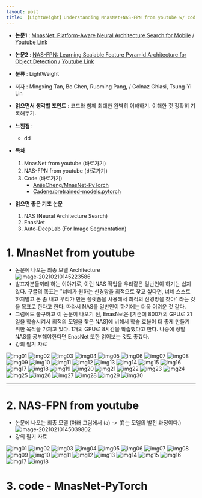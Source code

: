 ```yaml
---
layout: post
title: 【LightWeight】Understanding MnasNet+NAS-FPN from youtube w/ code
---
```


- **논문1** : [MnasNet: Platform-Aware Neural Architecture Search for Mobile](https://arxiv.org/abs/1807.11626) / [Youtube Link](https://www.youtube.com/watch?v=4uDZxefPd-I&t=2340s)
- **논문2** : [NAS-FPN: Learning Scalable Feature Pyramid Architecture for Object Detection](https://arxiv.org/abs/1904.07392) / [Youtube Link](https://www.youtube.com/watch?v=FAAt0jejWOA)
- **분류** : LightWeight
- 저자 : Mingxing Tan, Bo Chen, Ruoming Pang, / Golnaz Ghiasi, Tsung-Yi Lin
- **읽으면서 생각할 포인트** : 코드와 함께 최대한 완벽히 이해하기. 이해한 것 정확히 기록해두기.
- **느낀점**  : 
  - dd
- **목차**
  
  1. MnasNet from youtube (바로가기)
  4. NAS-FPN from youtube (바로가기)
  5. Code  (바로가기)
     - [AnjieCheng/MnasNet-PyTorch](https://github.com/AnjieCheng/MnasNet-PyTorch)
     - [Cadene/pretrained-models.pytorch](https://github.com/Cadene/pretrained-models.pytorch/tree/master/pretrainedmodels/models)
  
- **읽으면 좋은 기초 논문**
  1. NAS (Neural Architecture Search)
  2. EnasNet
  3. Auto-DeepLab (For Image Segmentation)





# 1. MnasNet from youtube

- 논문에 나오는 최종 모델 Architecture    
  ![image-20210210145223586](https://github.com/junha1125/Imgaes_For_GitBlog/blob/master/Typora/image-20210210145223586.png?raw=tru)
- 발표자분들끼리 하는 이야기로, 이런 NAS 작업을 우리같은 일반인이 하기는 쉽지 않다. 구글의 목표는 "너네가 원하는 신경망을 최적으로 찾고 싶다면, 너네 스스로 하지말고 돈 좀 내고 우리가 만든 플랫폼을 사용해서 최적의 신경망을 찾아" 라는 것을 목표로 한다고 한다. 따라서 NAS를 일반인이 하기에는 더욱 어려운 것 같다. 
- 그럼에도 불구하고 이 논문이 나오기 전, EnasNet은 \[기존에 800개의 GPU로 21일을 학습시켜서 최적의 모델을 찾은 NAS\]에 비해서 학습 효율이 더 좋게 만들기 위한 목적을 가지고 있다. 1개의 GPU로 8시간을 학습했다고 한다. 나중에 정말 NAS를 공부해야한다면 EnasNet 또한 읽어보는 것도 좋겠다.
- 강의 필기 자료

![img01](https://github.com/junha1125/Imgaes_For_GitBlog/blob/master/2021-1/mnasnetyoutube/mnasnetyoutube-01.png?raw=true)
![img02](https://github.com/junha1125/Imgaes_For_GitBlog/blob/master/2021-1/mnasnetyoutube/mnasnetyoutube-02.png?raw=true)
![img03](https://github.com/junha1125/Imgaes_For_GitBlog/blob/master/2021-1/mnasnetyoutube/mnasnetyoutube-03.png?raw=true)
![img04](https://github.com/junha1125/Imgaes_For_GitBlog/blob/master/2021-1/mnasnetyoutube/mnasnetyoutube-04.png?raw=true)
![img05](https://github.com/junha1125/Imgaes_For_GitBlog/blob/master/2021-1/mnasnetyoutube/mnasnetyoutube-05.png?raw=true)
![img06](https://github.com/junha1125/Imgaes_For_GitBlog/blob/master/2021-1/mnasnetyoutube/mnasnetyoutube-06.png?raw=true)
![img07](https://github.com/junha1125/Imgaes_For_GitBlog/blob/master/2021-1/mnasnetyoutube/mnasnetyoutube-07.png?raw=true)
![img08](https://github.com/junha1125/Imgaes_For_GitBlog/blob/master/2021-1/mnasnetyoutube/mnasnetyoutube-08.png?raw=true)
![img09](https://github.com/junha1125/Imgaes_For_GitBlog/blob/master/2021-1/mnasnetyoutube/mnasnetyoutube-09.png?raw=true)
![img10](https://github.com/junha1125/Imgaes_For_GitBlog/blob/master/2021-1/mnasnetyoutube/mnasnetyoutube-10.png?raw=true)
![img11](https://github.com/junha1125/Imgaes_For_GitBlog/blob/master/2021-1/mnasnetyoutube/mnasnetyoutube-11.png?raw=true)
![img12](https://github.com/junha1125/Imgaes_For_GitBlog/blob/master/2021-1/mnasnetyoutube/mnasnetyoutube-12.png?raw=true)
![img13](https://github.com/junha1125/Imgaes_For_GitBlog/blob/master/2021-1/mnasnetyoutube/mnasnetyoutube-13.png?raw=true)
![img14](https://github.com/junha1125/Imgaes_For_GitBlog/blob/master/2021-1/mnasnetyoutube/mnasnetyoutube-14.png?raw=true)
![img15](https://github.com/junha1125/Imgaes_For_GitBlog/blob/master/2021-1/mnasnetyoutube/mnasnetyoutube-15.png?raw=true)
![img16](https://github.com/junha1125/Imgaes_For_GitBlog/blob/master/2021-1/mnasnetyoutube/mnasnetyoutube-16.png?raw=true)
![img17](https://github.com/junha1125/Imgaes_For_GitBlog/blob/master/2021-1/mnasnetyoutube/mnasnetyoutube-17.png?raw=true)
![img18](https://github.com/junha1125/Imgaes_For_GitBlog/blob/master/2021-1/mnasnetyoutube/mnasnetyoutube-18.png?raw=true)
![img19](https://github.com/junha1125/Imgaes_For_GitBlog/blob/master/2021-1/mnasnetyoutube/mnasnetyoutube-19.png?raw=true)
![img20](https://github.com/junha1125/Imgaes_For_GitBlog/blob/master/2021-1/mnasnetyoutube/mnasnetyoutube-20.png?raw=true)
![img21](https://github.com/junha1125/Imgaes_For_GitBlog/blob/master/2021-1/mnasnetyoutube/mnasnetyoutube-21.png?raw=true)
![img22](https://github.com/junha1125/Imgaes_For_GitBlog/blob/master/2021-1/mnasnetyoutube/mnasnetyoutube-22.png?raw=true)
![img23](https://github.com/junha1125/Imgaes_For_GitBlog/blob/master/2021-1/mnasnetyoutube/mnasnetyoutube-23.png?raw=true)
![img24](https://github.com/junha1125/Imgaes_For_GitBlog/blob/master/2021-1/mnasnetyoutube/mnasnetyoutube-24.png?raw=true)
![img25](https://github.com/junha1125/Imgaes_For_GitBlog/blob/master/2021-1/mnasnetyoutube/mnasnetyoutube-25.png?raw=true)
![img26](https://github.com/junha1125/Imgaes_For_GitBlog/blob/master/2021-1/mnasnetyoutube/mnasnetyoutube-26.png?raw=true)
![img27](https://github.com/junha1125/Imgaes_For_GitBlog/blob/master/2021-1/mnasnetyoutube/mnasnetyoutube-27.png?raw=true)
![img28](https://github.com/junha1125/Imgaes_For_GitBlog/blob/master/2021-1/mnasnetyoutube/mnasnetyoutube-28.png?raw=true)
![img29](https://github.com/junha1125/Imgaes_For_GitBlog/blob/master/2021-1/mnasnetyoutube/mnasnetyoutube-29.png?raw=true)
![img30](https://github.com/junha1125/Imgaes_For_GitBlog/blob/master/2021-1/mnasnetyoutube/mnasnetyoutube-30.png?raw=true)





---




# 2. NAS-FPN from youtube

- 논문에 나오는 최종 모델 (아래 그림에서 (a) -> (f)는 모델의 발전 과정이다.)    	
  ![image-20210210145039802](https://github.com/junha1125/Imgaes_For_GitBlog/blob/master/Typora/image-20210210145039802.png?raw=tru)
- 강의 필기 자료

![img01](https://github.com/junha1125/Imgaes_For_GitBlog/blob/master/2021-1/NASFPNyoutube/NASFPNyoutube-01.png?raw=true)
![img02](https://github.com/junha1125/Imgaes_For_GitBlog/blob/master/2021-1/NASFPNyoutube/NASFPNyoutube-02.png?raw=true)
![img03](https://github.com/junha1125/Imgaes_For_GitBlog/blob/master/2021-1/NASFPNyoutube/NASFPNyoutube-03.png?raw=true)
![img04](https://github.com/junha1125/Imgaes_For_GitBlog/blob/master/2021-1/NASFPNyoutube/NASFPNyoutube-04.png?raw=true)
![img05](https://github.com/junha1125/Imgaes_For_GitBlog/blob/master/2021-1/NASFPNyoutube/NASFPNyoutube-05.png?raw=true)
![img06](https://github.com/junha1125/Imgaes_For_GitBlog/blob/master/2021-1/NASFPNyoutube/NASFPNyoutube-06.png?raw=true)
![img07](https://github.com/junha1125/Imgaes_For_GitBlog/blob/master/2021-1/NASFPNyoutube/NASFPNyoutube-07.png?raw=true)
![img08](https://github.com/junha1125/Imgaes_For_GitBlog/blob/master/2021-1/NASFPNyoutube/NASFPNyoutube-08.png?raw=true)
![img09](https://github.com/junha1125/Imgaes_For_GitBlog/blob/master/2021-1/NASFPNyoutube/NASFPNyoutube-09.png?raw=true)
![img10](https://github.com/junha1125/Imgaes_For_GitBlog/blob/master/2021-1/NASFPNyoutube/NASFPNyoutube-10.png?raw=true)
![img11](https://github.com/junha1125/Imgaes_For_GitBlog/blob/master/2021-1/NASFPNyoutube/NASFPNyoutube-11.png?raw=true)
![img12](https://github.com/junha1125/Imgaes_For_GitBlog/blob/master/2021-1/NASFPNyoutube/NASFPNyoutube-12.png?raw=true)
![img13](https://github.com/junha1125/Imgaes_For_GitBlog/blob/master/2021-1/NASFPNyoutube/NASFPNyoutube-13.png?raw=true)
![img14](https://github.com/junha1125/Imgaes_For_GitBlog/blob/master/2021-1/NASFPNyoutube/NASFPNyoutube-14.png?raw=true)
![img15](https://github.com/junha1125/Imgaes_For_GitBlog/blob/master/2021-1/NASFPNyoutube/NASFPNyoutube-15.png?raw=true)
![img16](https://github.com/junha1125/Imgaes_For_GitBlog/blob/master/2021-1/NASFPNyoutube/NASFPNyoutube-16.png?raw=true)
![img17](https://github.com/junha1125/Imgaes_For_GitBlog/blob/master/2021-1/NASFPNyoutube/NASFPNyoutube-17.png?raw=true)
![img18](https://github.com/junha1125/Imgaes_For_GitBlog/blob/master/2021-1/NASFPNyoutube/NASFPNyoutube-18.png?raw=true)



# 3. code - MnasNet-PyTorch





